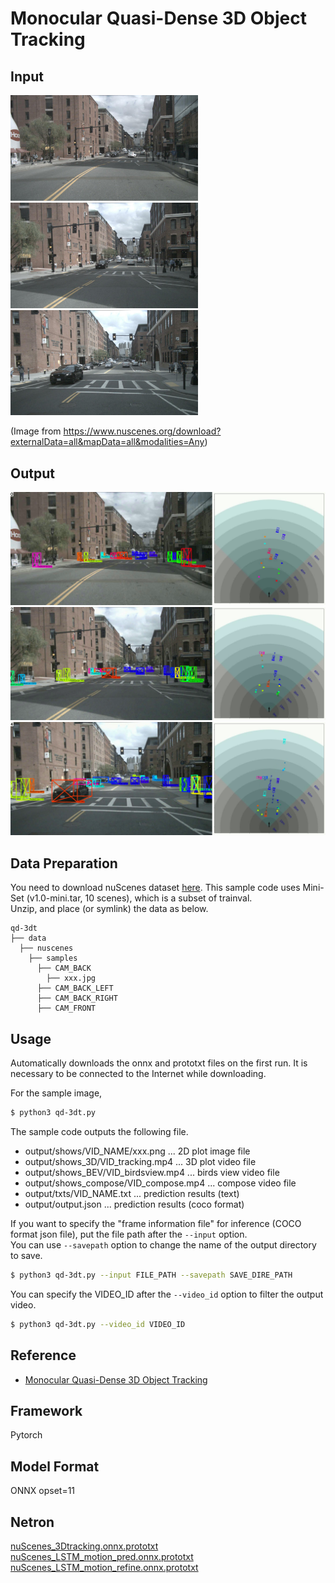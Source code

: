 # Monocular Quasi-Dense 3D Object Tracking

## Input

<img src="example/img_00000000.jpg" width="300">
<img src="example/img_00000002.jpg" width="300">
<img src="example/img_00000004.jpg" width="300">

(Image from https://www.nuscenes.org/download?externalData=all&mapData=all&modalities=Any)

## Output

![Output](example/out_00000000.png)
![Output](example/out_00000002.png)
![Output](example/out_00000004.png)

## Data Preparation

You need to download nuScenes dataset [here](https://www.nuscenes.org/download?externalData=all&mapData=all&modalities=Any).
This sample code uses Mini-Set (v1.0-mini.tar, 10 scenes), which is a subset of trainval.  
Unzip, and place (or symlink) the data as below.
```
qd-3dt
├── data
  ├── nuscenes
    ├── samples
      ├── CAM_BACK
        ├── xxx.jpg
      ├── CAM_BACK_LEFT
      ├── CAM_BACK_RIGHT
      ├── CAM_FRONT
```

## Usage
Automatically downloads the onnx and prototxt files on the first run.
It is necessary to be connected to the Internet while downloading.

For the sample image,
```bash
$ python3 qd-3dt.py
```

The sample code outputs the following file.
- output/shows/VID_NAME/xxx.png ... 2D plot image file
- output/shows_3D/VID_tracking.mp4 ... 3D plot video file
- output/shows_BEV/VID_birdsview.mp4 ... birds view video file
- output/shows_compose/VID_compose.mp4 ... compose video file
- output/txts/VID_NAME.txt ... prediction results (text)
- output/output.json ... prediction results (coco format)

If you want to specify the "frame information file" for inference (COCO format json file), put the file path after the `--input` option.  
You can use `--savepath` option to change the name of the output directory to save.
```bash
$ python3 qd-3dt.py --input FILE_PATH --savepath SAVE_DIRE_PATH
```

You can specify the VIDEO_ID after the `--video_id` option to filter the output video.
```bash
$ python3 qd-3dt.py --video_id VIDEO_ID
```

## Reference

- [Monocular Quasi-Dense 3D Object Tracking](https://github.com/SysCV/qd-3dt)

## Framework

Pytorch

## Model Format

ONNX opset=11

## Netron

[nuScenes_3Dtracking.onnx.prototxt](https://netron.app/?url=https://storage.googleapis.com/ailia-models/qd-3dt/nuScenes_3Dtracking.onnx.prototxt)  
[nuScenes_LSTM_motion_pred.onnx.prototxt](https://netron.app/?url=https://storage.googleapis.com/ailia-models/qd-3dt/nuScenes_LSTM_motion_pred.onnx.prototxt)  
[nuScenes_LSTM_motion_refine.onnx.prototxt](https://netron.app/?url=https://storage.googleapis.com/ailia-models/qd-3dt/nuScenes_LSTM_motion_refine.onnx.prototxt)
